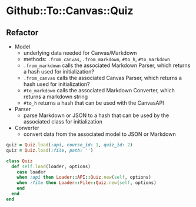 # Github::To::Canvas::Quiz

## Refactor

- Model
  - underlying data needed for Canvas/Markdown
  - methods: `.from_canvas`, `.from_markdown`, `#to_h`, `#to_markdown`
  - `.from_markdown` calls the associated Markdown Parser, which returns a hash
    used for initialization?
  - `.from_canvas` calls the associated Canvas Parser, which returns a hash
    used for initialization?
  - `#to_markdown` calls the associated Markdown Converter, which returns a
    markdown string
  - `#to_h` returns a hash that can be used with the CanvasAPI
- Parser
  - parse Markdown or JSON to a hash that can be used by the associated
    class for initialization
- Converter
  - convert data from the associated model to JSON or Markdown

```rb
quiz = Quiz.load(:api, course_id: 1, quiz_id: 2)
quiz = Quiz.load(:file, path: '')

class Quiz
  def self.load(loader, options)
    case loader
    when :api then Loader::API::Quiz.new(self, options)
    when :file then Loader::File::Quiz.new(self, options)
    end
  end
end
```
